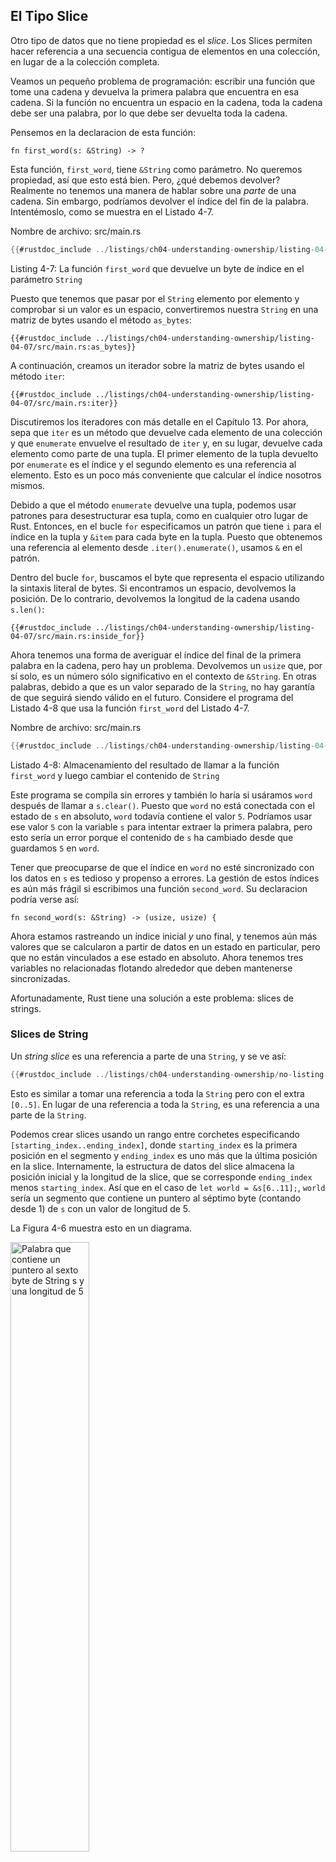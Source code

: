 ## El Tipo Slice

Otro tipo de datos que no tiene propiedad es el *slice*. Los Slices permiten
hacer referencia a una secuencia contigua de elementos en una colección, en lugar de 
a la colección completa.

Veamos un pequeño problema de programación: escribir una función que tome una cadena y
devuelva la primera palabra que encuentra en esa cadena. Si la función no encuentra un
espacio en la cadena, toda la cadena debe ser una palabra, por lo que debe ser devuelta toda la cadena.

Pensemos en la declaracion de esta función:

```rust,ignore
fn first_word(s: &String) -> ?
```

Esta función, `first_word`, tiene `&String` como parámetro. No queremos
propiedad, así que esto está bien. Pero, ¿qué debemos devolver? Realmente no tenemos una
manera de hablar sobre una *parte* de una cadena. Sin embargo, podríamos devolver el índice del
fin de la palabra. Intentémoslo, como se muestra en el Listado 4-7.

<span class="filename">Nombre de archivo: src/main.rs</span>

```rust
{{#rustdoc_include ../listings/ch04-understanding-ownership/listing-04-07/src/main.rs:here}}
```

<span class="caption">Listing 4-7: La función `first_word` que devuelve un
byte de índice en el parámetro `String`</span>

Puesto que tenemos que pasar por el `String` elemento por elemento y comprobar si
un valor es un espacio, convertiremos nuestra `String` en una matriz de bytes usando el
método `as_bytes`:

```rust,ignore
{{#rustdoc_include ../listings/ch04-understanding-ownership/listing-04-07/src/main.rs:as_bytes}}
```

A continuación, creamos un iterador sobre la matriz de bytes usando el método `iter`:

```rust,ignore
{{#rustdoc_include ../listings/ch04-understanding-ownership/listing-04-07/src/main.rs:iter}}
```

Discutiremos los iteradores con más detalle en el Capítulo 13. Por ahora, sepa que `iter`
es un método que devuelve cada elemento de una colección y que `enumerate`
envuelve el resultado de `iter` y, en su lugar, devuelve cada elemento como parte de una tupla.
El primer elemento de la tupla devuelto por `enumerate` es el índice y el
segundo elemento es una referencia al elemento. Esto es un poco más conveniente
que calcular el índice nosotros mismos.

Debido a que el método `enumerate` devuelve una tupla, podemos usar patrones para
desestructurar esa tupla, como en cualquier otro lugar de Rust. Entonces, en el 
bucle `for` especificamos un patrón que tiene `i` para el índice en la tupla y `&item`
para cada byte en la tupla. Puesto que obtenemos una referencia al elemento
desde `.iter().enumerate()`, usamos `&` en el patrón.

Dentro del bucle `for`, buscamos el byte que representa el espacio
utilizando la sintaxis literal de bytes. Si encontramos un espacio, devolvemos la posición.
De lo contrario, devolvemos la longitud de la cadena usando `s.len()`:

```rust,ignore
{{#rustdoc_include ../listings/ch04-understanding-ownership/listing-04-07/src/main.rs:inside_for}}
```

Ahora tenemos una forma de averiguar el índice del final de la primera palabra en la
cadena, pero hay un problema. Devolvemos un `usize` que, por sí solo, es
un número sólo significativo en el contexto de `&String`. En otras palabras,
debido a que es un valor separado de la `String`, no hay garantía de que
seguirá siendo válido en el futuro. Considere el programa del Listado 4-8 que
usa la función `first_word` del Listado 4-7.

<span class="filename">Nombre de archivo: src/main.rs</span>

```rust
{{#rustdoc_include ../listings/ch04-understanding-ownership/listing-04-08/src/main.rs:here}}
```

<span class="caption">Listado 4-8: Almacenamiento del resultado de llamar a la función `first_word` y 
luego cambiar el contenido de `String`</span>

Este programa se compila sin errores y también lo haría si usáramos `word`
después de llamar a `s.clear()`. Puesto que `word` no está conectada con el estado de `s`
en absoluto, `word` todavía contiene el valor `5`. Podríamos usar ese valor `5` con
la variable `s` para intentar extraer la primera palabra, pero esto sería un error
porque el contenido de `s` ha cambiado desde que guardamos `5` en `word`.

Tener que preocuparse de que el índice en `word` no esté sincronizado con los datos en
`s` es tedioso y propenso a errores. La gestión de estos índices es aún más frágil si
escribimos una función `second_word`. Su declaracion podría verse así:

```rust,ignore
fn second_word(s: &String) -> (usize, usize) {
```

Ahora estamos rastreando un índice inicial *y* uno final, y tenemos aún más
valores que se calcularon a partir de datos en un estado en particular, pero que no están vinculados a
ese estado en absoluto. Ahora tenemos tres variables no relacionadas flotando alrededor que
deben mantenerse sincronizadas.

Afortunadamente, Rust tiene una solución a este problema: slices de strings.

### Slices de String

Un *string slice* es una referencia a parte de una `String`, y se ve así:

```rust
{{#rustdoc_include ../listings/ch04-understanding-ownership/no-listing-17-slice/src/main.rs:here}}
```

Esto es similar a tomar una referencia a toda la `String` pero con el extra
`[0..5]`. En lugar de una referencia a toda la `String`, es una referencia
a una parte de la `String`.

Podemos crear slices usando un rango entre corchetes especificando
`[starting_index..ending_index]`, donde `starting_index` es la primera posición
en el segmento y `ending_index` es uno más que la última posición en la slice.
Internamente, la estructura de datos del slice almacena la posición inicial y
la longitud de la slice, que se corresponde `ending_index` menos
`starting_index`. Así que en el caso de `let world = &s[6..11];`, `world` sería
un segmento que contiene un puntero al séptimo byte (contando desde 1) de `s` con un valor de longitud de 5.

La Figura 4-6 muestra esto en un diagrama.

<img alt="Palabra que contiene un puntero al sexto byte de String s y una longitud de 5" src="img/trpl04-06.svg" class="center" style="width: 50%;" />

<span class="caption">Figura 4-6: Slice de cadena que hace referencia a parte de una
`String`</span>

Con la sintaxis de rango `..` de Rust, si desea comenzar en el primer índice (cero),
puede eliminar el valor antes de los dos puntos. En otras palabras, esto es equivalente:

```rust
let s = String::from("hello");

let slice = &s[0..2];
let slice = &s[..2];
```

Del mismo modo, si su slice incluye el último byte de la `String`,
puede eliminar el número final. Eso significa que esto es equivalente:

```rust
let s = String::from("hello");

let len = s.len();

let slice = &s[3..len];
let slice = &s[3..];
```

También puede eliminar ambos valores para tomar una slice de toda la cadena. Esto es equivalente:

```rust
let s = String::from("hello");

let len = s.len();

let slice = &s[0..len];
let slice = &s[..];
```

> Nota: Los índices de rango de slice de cadena deben ocurrir en fronteras de carácter UTF-8 válido.
> Si intenta crear un slice en medio de un carácter multibyte, su programa se cerrará con un error.
> Con el fin de introducir slices de cadena, asumimos ASCII solo en esta sección; una
> discusión más detallada sobre el manejo de UTF-8 se encuentra en la sección ["Almacenando Texto Codificado UTF-8 con strings”][strings]<!-- ignore --> del Capítulo 8.

Con toda esta información en mente, reescribamos `first_word` para devolver una
slice. El tipo que significa "string slice" se escribe como `&str`:

<span class="filename">Nombre de archivo: src/main.rs</span>

```rust
{{#rustdoc_include ../listings/ch04-understanding-ownership/no-listing-18-first-word-slice/src/main.rs:here}}
```

Obtenemos el índice para el final de la palabra de la misma manera que lo hicimos en el Listado
4-7, buscando la primera aparición de un espacio. Cuando encontramos un espacio,
devolvemos un slice de cadena usando el inicio de la cadena y el índice del espacio
como los índices inicial y final.

Ahora, cuando llamamos a `first_word`, obtenemos un valor único que está vinculado a los
datos subyacentes. El valor se compone de una referencia al punto de partida del
slice y el número de elementos en el.

Devolver un segmento también funcionaría para una función `second_word`:

```rust,ignore
fn second_word(s: &String) -> &str {
```

Ahora tenemos una API sencilla que es mucho más difícil de estropear, porque el
compilador se asegurará de que las referencias a la `String` sigan siendo válidas. ¿Recuerda
el error en el programa del Listado 4-8, cuando llevamos el índice al final de la
primera palabra pero luego borró la cadena, por lo que nuestro índice no era válido? Ese código fue
lógicamente incorrecto, pero no mostró ningún error inmediato. Los problemas
aparecer más tarde si seguimos intentando usar el índice de la primera palabra con una
cadena. Las slices hacen que este error sea imposible y nos hacen saber que tenemos un problema con
nuestro código mucho antes. El uso de la versión de slice de `first_word` arrojará un
error en tiempo de compilación:

<span class="filename">​​Nombre de archivo: src/main.rs</span>

```rust,ignore,does_not_compile
{{#rustdoc_include ../listings/ch04-understanding-ownership/no-listing-19-slice-error/src/main.rs:here}}
```

Este es el error del compilador:

```console
{{#include ../listings/ch04-understanding-ownership/no-listing-19-slice-error/output.txt}}
```

Recuerde de las reglas de préstamos que si tenemos una referencia inmutable a
algo, no podemos tomar también una referencia mutable. Ya que `clear` necesita
truncar el `String`, necesita obtener una referencia mutable. Rust no permite
esto, y la compilación falla. Rust no solo ha hecho que nuestra API sea más fácil de usar, sino que
¡también ha eliminado toda una clase de errores en tiempo de compilación!

#### Los Literales de Cadena son Slices

Recuerde que hablamos de que los literales de cadena se almacenan dentro del binario. Ahora
que conocemos sobre los slices, podemos entender correctamente los literales de cadena:

```rust
let s = "Hello, world!";
```

El tipo de `s` aquí es `&str`; es un slice que apunta a ese punto específico del
binario. Esta es también la razón por la que los literales de cadena son inmutables; `&str` es una
referencia inmutable.

#### String Slices como Parametros

Saber que puede tomar slices de literales y valores de `String` nos lleva a
una mejora más en `first_word`, y esta es su declaración:

```rust,ignore
fn first_word(s: &String) -> &str {
```

Un rustáceo más experimentado escribiría la declaración que se muestra en el Listado 4-9
en su lugar porque nos permite usar la misma función en ambos valores, `&String`
y `&str`.

```rust,ignore
{{#rustdoc_include ../listings/ch04-understanding-ownership/listing-04-09/src/main.rs:here}}
```

<span class="caption">Listado 4-9: Mejorando la función `first_word` usando
un slice de cadena para el tipo del parámetro `s`</span>

Si tenemos un slice de cadena, podemos pasarlo directamente. Si tenemos una `String`,
puede pasar una slice de toda la `String`. Definiendo una función para tomar un
slice en lugar de una referencia a una `String` hace que nuestra API sea más general y útil
sin perder ninguna funcionalidad:

<span class="filename">Nombre de archivo: src/main.rs</span>

```rust
{{#rustdoc_include ../listings/ch04-understanding-ownership/listing-04-09/src/main.rs:usage}}
```

### Otros Slices

Los slices de cadena, como puede imaginar, son específicos de las cadenas. Pero hay
también un tipo de slice más general. Considere esta matriz:

```rust
let a = [1, 2, 3, 4, 5];
```

Así como podríamos querer referirnos a una parte de una cadena, podríamos querer referirnos
a parte de una matriz. Lo haríamos así:

```rust
let a = [1, 2, 3, 4, 5];

let slice = &a[1..3];

assert_eq!(slice, &[2, 3]);
```

Este slice tiene el tipo `&[i32]`. Funciona de la misma manera que los string slices,
almacenando una referencia al primer elemento y una longitud. Usará este tipo de
slice para todo tipo de colecciones. Discutiremos estas colecciones en
detalle cuando hablamos de vectores en el Capítulo 8.

## Sumario

Los conceptos de propiedad, préstamo y slices garantizan la seguridad de la memoria en programas Rust
en tiempo de compilación. El lenguaje Rust le da control sobre su uso de memoria
de la misma manera que otros lenguajes de programación de sistemas, pero teniendo
la propiedad de los datos se limpian automáticamente esos datos cuando el propietario sale del alcance,
lo que significa que no tiene que escribir ni depurar código adicional para obtener este control.

La propiedad afecta el funcionamiento de muchas otras partes de Rust, por lo que hablaremos de
estos conceptos más adelante a lo largo del resto del libro. Vayamos al
Capítulo 5 y observe cómo agrupar piezas de datos en una `struct`.


[strings]: ch08-02-strings.html#almacenando-texto-codificado-utf-8-con-strings
